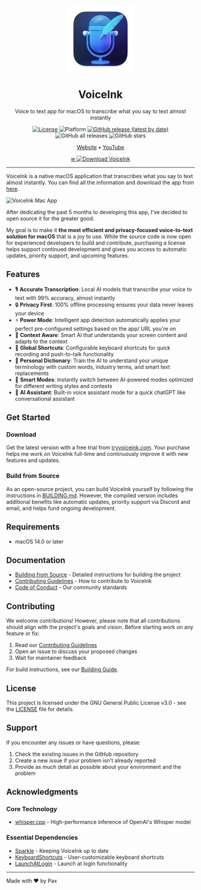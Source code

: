 <div align="center">
  <img src="VoiceInk/Assets.xcassets/AppIcon.appiconset/256-mac.png" width="180" height="180" />
  <h1>VoiceInk</h1>
  <p>Voice to text app for macOS to transcribe what you say to text almost instantly</p>

  [![License](https://img.shields.io/badge/License-GPL%20v3-blue.svg)](https://www.gnu.org/licenses/gpl-3.0)
  ![Platform](https://img.shields.io/badge/platform-macOS%2014.0%2B-brightgreen)
  [![GitHub release (latest by date)](https://img.shields.io/github/v/release/Beingpax/VoiceInk)](https://github.com/Beingpax/VoiceInk/releases)
  ![GitHub all releases](https://img.shields.io/github/downloads/Beingpax/VoiceInk/total)
  ![GitHub stars](https://img.shields.io/github/stars/Beingpax/VoiceInk?style=social)
  <p>
    <a href="https://tryvoiceink.com">Website</a> •
    <a href="https://www.youtube.com/@tryvoiceink">YouTube</a>
  </p>

  <a href="https://tryvoiceink.com">w
    <img src="https://img.shields.io/badge/Download%20Now-Latest%20Version-blue?style=for-the-badge&logo=apple" alt="Download VoiceInk" width="250"/>
  </a>
</div>

---

VoiceInk is a native macOS application that transcribes what you say to text almost instantly. You can find all the information and download the app from [here](https://tryvoiceink.com). 

![VoiceInk Mac App](https://github.com/user-attachments/assets/12367379-83e7-48a6-b52c-4488a6a04bba)

After dedicating the past 5 months to developing this app, I've decided to open source it for the greater good. 

My goal is to make it **the most efficient and privacy-focused voice-to-text solution for macOS** that is a joy to use. While the source code is now open for experienced developers to build and contribute, purchasing a license helps support continued development and gives you access to automatic updates, priority support, and upcoming features.

## Features

- 🎙️ **Accurate Transcription**: Local AI models that transcribe your voice to text with 99% accuracy, almost instantly
- 🔒 **Privacy First**: 100% offline processing ensures your data never leaves your device
- ⚡ **Power Mode**: Intelligent app detection automatically applies your perfect pre-configured settings based on the app/ URL you're on
- 🧠 **Context Aware**: Smart AI that understands your screen content and adapts to the context
- 🎯 **Global Shortcuts**: Configurable keyboard shortcuts for quick recording and push-to-talk functionality
- 📝 **Personal Dictionary**: Train the AI to understand your unique terminology with custom words, industry terms, and smart text replacements
- 🔄 **Smart Modes**: Instantly switch between AI-powered modes optimized for different writing styles and contexts
- 🤖 **AI Assistant**: Built-in voice assistant mode for a quick chatGPT like conversational assistant

## Get Started

### Download
Get the latest version with a free trial from [tryvoiceink.com](https://tryvoiceink.com). Your purchase helps me work on VoiceInk full-time and continuously improve it with new features and updates.

### Build from Source
As an open-source project, you can build VoiceInk yourself by following the instructions in [BUILDING.md](BUILDING.md). However, the compiled version includes additional benefits like automatic updates, priority support via Discord and email, and helps fund ongoing development.

## Requirements

- macOS 14.0 or later

## Documentation

- [Building from Source](BUILDING.md) - Detailed instructions for building the project
- [Contributing Guidelines](CONTRIBUTING.md) - How to contribute to VoiceInk
- [Code of Conduct](CODE_OF_CONDUCT.md) - Our community standards

## Contributing

We welcome contributions! However, please note that all contributions should align with the project's goals and vision. Before starting work on any feature or fix:

1. Read our [Contributing Guidelines](CONTRIBUTING.md)
2. Open an issue to discuss your proposed changes
3. Wait for maintainer feedback

For build instructions, see our [Building Guide](BUILDING.md).

## License

This project is licensed under the GNU General Public License v3.0 - see the [LICENSE](LICENSE) file for details.

## Support

If you encounter any issues or have questions, please:
1. Check the existing issues in the GitHub repository
2. Create a new issue if your problem isn't already reported
3. Provide as much detail as possible about your environment and the problem

## Acknowledgments

### Core Technology
- [whisper.cpp](https://github.com/ggerganov/whisper.cpp) - High-performance inference of OpenAI's Whisper model

### Essential Dependencies
- [Sparkle](https://github.com/sparkle-project/Sparkle) - Keeping VoiceInk up to date
- [KeyboardShortcuts](https://github.com/sindresorhus/KeyboardShortcuts) - User-customizable keyboard shortcuts
- [LaunchAtLogin](https://github.com/sindresorhus/LaunchAtLogin) - Launch at login functionality


---

Made with ❤️ by Pax
